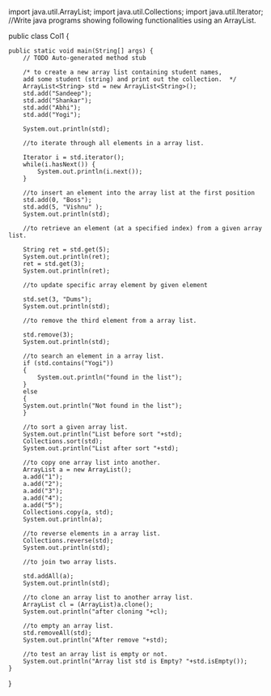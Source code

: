 import java.util.ArrayList;
import java.util.Collections;
import java.util.Iterator;
//Write java programs showing following functionalities using an ArrayList.

public class Col1 {

	public static void main(String[] args) {
		// TODO Auto-generated method stub

		/* to create a new array list containing student names, 
		add some student (string) and print out the collection.  */
		ArrayList<String> std = new ArrayList<String>();
		std.add("Sandeep");
		std.add("Shankar");
		std.add("Abhi");
		std.add("Yogi");
		
		System.out.println(std);
		
		//to iterate through all elements in a array list.
		
		Iterator i = std.iterator();
		while(i.hasNext()) {
			System.out.println(i.next());
		}
		
		//to insert an element into the array list at the first position
		std.add(0, "Boss");
		std.add(5, "Vishnu" );
		System.out.println(std);
		
		//to retrieve an element (at a specified index) from a given array list.
		
		String ret = std.get(5);
		System.out.println(ret);
		ret = std.get(3);
		System.out.println(ret);
		
		//to update specific array element by given element
		
		std.set(3, "Dums");
		System.out.println(std);
		
		//to remove the third element from a array list.
		
		std.remove(3);
		System.out.println(std);
		
		//to search an element in a array list.
		if (std.contains("Yogi"))
		{
			System.out.println("found in the list");
		}
		else
		{
		System.out.println("Not found in the list");
		}
		
		//to sort a given array list.
		System.out.println("List before sort "+std);
		Collections.sort(std);
		System.out.println("List after sort "+std);
		
		//to copy one array list into another.
		ArrayList a = new ArrayList();
		a.add("1");
		a.add("2");
		a.add("3");
		a.add("4");
		a.add("5");
		Collections.copy(a, std);
		System.out.println(a);
		
		//to reverse elements in a array list.
		Collections.reverse(std);
		System.out.println(std);
		
		//to join two array lists.
		
		std.addAll(a);
		System.out.println(std);
		
		//to clone an array list to another array list.
		ArrayList cl = (ArrayList)a.clone();
		System.out.println("after cloning "+cl);
		
		//to empty an array list.
		std.removeAll(std);
		System.out.println("After remove "+std);
		
		//to test an array list is empty or not.
		System.out.println("Array list std is Empty? "+std.isEmpty());
	}

}
